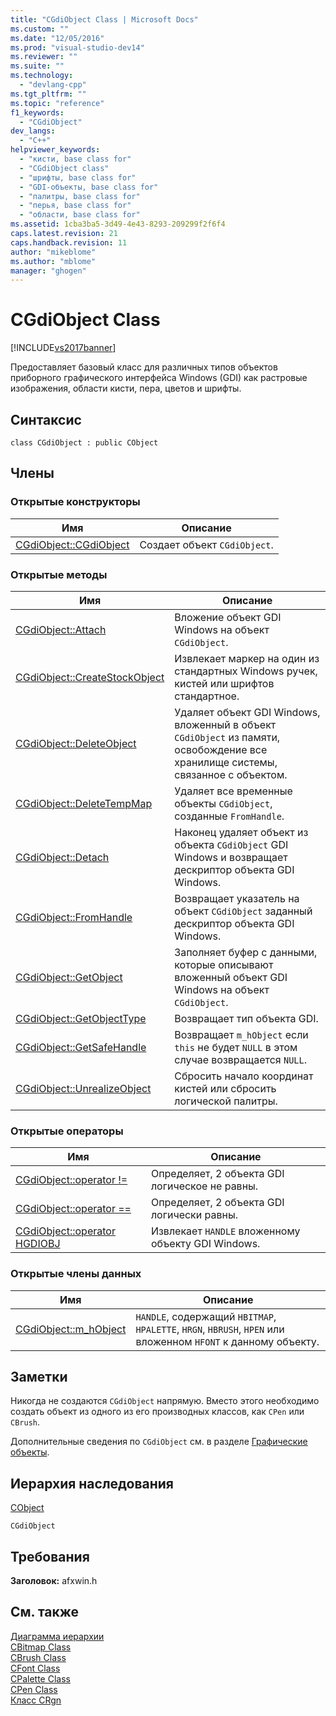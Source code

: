 ```yaml
---
title: "CGdiObject Class | Microsoft Docs"
ms.custom: ""
ms.date: "12/05/2016"
ms.prod: "visual-studio-dev14"
ms.reviewer: ""
ms.suite: ""
ms.technology: 
  - "devlang-cpp"
ms.tgt_pltfrm: ""
ms.topic: "reference"
f1_keywords: 
  - "CGdiObject"
dev_langs: 
  - "C++"
helpviewer_keywords: 
  - "кисти, base class for"
  - "CGdiObject class"
  - "шрифты, base class for"
  - "GDI-объекты, base class for"
  - "палитры, base class for"
  - "перья, base class for"
  - "области, base class for"
ms.assetid: 1cba3ba5-3d49-4e43-8293-209299f2f6f4
caps.latest.revision: 21
caps.handback.revision: 11
author: "mikeblome"
ms.author: "mblome"
manager: "ghogen"
---
```

# CGdiObject Class
[!INCLUDE[vs2017banner](../../assembler/inline/includes/vs2017banner.md)]

Предоставляет базовый класс для различных типов объектов приборного графического интерфейса Windows \(GDI\) как растровые изображения, области кисти, пера, цветов и шрифты.  
  
## Синтаксис  
  
```  
class CGdiObject : public CObject  
```  
  
## Члены  
  
### Открытые конструкторы  
  
|Имя|Описание|  
|---------|--------------|  
|[CGdiObject::CGdiObject](../Topic/CGdiObject::CGdiObject.md)|Создает объект `CGdiObject`.|  
  
### Открытые методы  
  
|Имя|Описание|  
|---------|--------------|  
|[CGdiObject::Attach](../Topic/CGdiObject::Attach.md)|Вложение объект GDI Windows на объект `CGdiObject`.|  
|[CGdiObject::CreateStockObject](../Topic/CGdiObject::CreateStockObject.md)|Извлекает маркер на один из стандартных Windows ручек, кистей или шрифтов стандартное.|  
|[CGdiObject::DeleteObject](../Topic/CGdiObject::DeleteObject.md)|Удаляет объект GDI Windows, вложенный в объект `CGdiObject` из памяти, освобождение все хранилище системы, связанное с объектом.|  
|[CGdiObject::DeleteTempMap](../Topic/CGdiObject::DeleteTempMap.md)|Удаляет все временные объекты `CGdiObject`, созданные `FromHandle`.|  
|[CGdiObject::Detach](../Topic/CGdiObject::Detach.md)|Наконец удаляет объект из объекта `CGdiObject` GDI Windows и возвращает дескриптор объекта GDI Windows.|  
|[CGdiObject::FromHandle](../Topic/CGdiObject::FromHandle.md)|Возвращает указатель на объект `CGdiObject` заданный дескриптор объекта GDI Windows.|  
|[CGdiObject::GetObject](../Topic/CGdiObject::GetObject.md)|Заполняет буфер с данными, которые описывают вложенный объект GDI Windows на объект `CGdiObject`.|  
|[CGdiObject::GetObjectType](../Topic/CGdiObject::GetObjectType.md)|Возвращает тип объекта GDI.|  
|[CGdiObject::GetSafeHandle](../Topic/CGdiObject::GetSafeHandle.md)|Возвращает `m_hObject` если `this` не будет `NULL` в этом случае возвращается `NULL`.|  
|[CGdiObject::UnrealizeObject](../Topic/CGdiObject::UnrealizeObject.md)|Сбросить начало координат кистей или сбросить логической палитры.|  
  
### Открытые операторы  
  
|Имя|Описание|  
|---------|--------------|  
|[CGdiObject::operator \!\=](../Topic/CGdiObject::operator%20!=.md)|Определяет, 2 объекта GDI логическое не равны.|  
|[CGdiObject::operator \=\=](../Topic/CGdiObject::operator%20==.md)|Определяет, 2 объекта GDI логически равны.|  
|[CGdiObject::operator HGDIOBJ](../Topic/CGdiObject::operator%20HGDIOBJ.md)|Извлекает `HANDLE` вложенному объекту GDI Windows.|  
  
### Открытые члены данных  
  
|Имя|Описание|  
|---------|--------------|  
|[CGdiObject::m\_hObject](../Topic/CGdiObject::m_hObject.md)|`HANDLE`, содержащий `HBITMAP`, `HPALETTE`, `HRGN`, `HBRUSH`, `HPEN` или вложенном `HFONT` к данному объекту.|  
  
## Заметки  
 Никогда не создаются `CGdiObject` напрямую.  Вместо этого необходимо создать объект из одного из его производных классов, как `CPen` или `CBrush`.  
  
 Дополнительные сведения по `CGdiObject` см. в разделе [Графические объекты](../../mfc/graphic-objects.md).  
  
## Иерархия наследования  
 [CObject](../Topic/CObject%20Class.md)  
  
 `CGdiObject`  
  
## Требования  
 **Заголовок:** afxwin.h  
  
## См. также  
 [Диаграмма иерархии](../../mfc/hierarchy-chart.md)   
 [CBitmap Class](../../mfc/reference/cbitmap-class.md)   
 [CBrush Class](../../mfc/reference/cbrush-class.md)   
 [CFont Class](../../mfc/reference/cfont-class.md)   
 [CPalette Class](../../mfc/reference/cpalette-class.md)   
 [CPen Class](../Topic/CPen%20Class.md)   
 [Класс CRgn](../../mfc/reference/crgn-class.md)